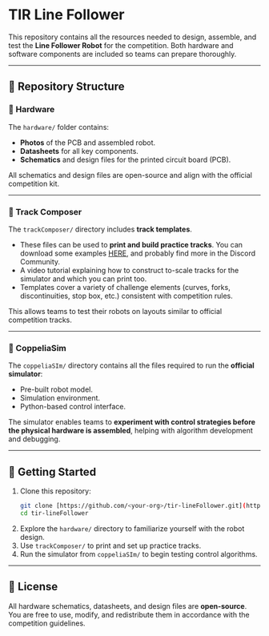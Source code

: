 # TIR Line Follower

This repository contains all the resources needed to design, assemble, and test the **Line Follower Robot** for the competition. Both hardware and software components are included so teams can prepare thoroughly.

---

## 📂 Repository Structure

### 🔧 Hardware  
The `hardware/` folder contains:
- **Photos** of the PCB and assembled robot.  
- **Datasheets** for all key components.  
- **Schematics** and design files for the printed circuit board (PCB).  

All schematics and design files are open-source and align with the official competition kit.

---

### 🏁 Track Composer  
The `trackComposer/` directory includes **track templates**.  
- These files can be used to **print and build practice tracks**. You can download some examples [HERE](https://drive.google.com/drive/folders/1T4SW41VzTQQqG8hMeqaypMbbVBZAvxJS?usp=sharing), and probably find more in the Discord Community.
- A video tutorial explaining how to construct to-scale tracks for the simulator and which you can print too.
- Templates cover a variety of challenge elements (curves, forks, discontinuities, stop box, etc.) consistent with competition rules.  

This allows teams to test their robots on layouts similar to official competition tracks.  

---

### 🤖 CoppeliaSim  
The `coppeliaSIm/` directory contains all the files required to run the **official simulator**:  
- Pre-built robot model.  
- Simulation environment.  
- Python-based control interface.  

The simulator enables teams to **experiment with control strategies before the physical hardware is assembled**, helping with algorithm development and debugging.  

---

## 🚀 Getting Started

1. Clone this repository:  
   ```bash
   git clone [https://github.com/<your-org>/tir-lineFollower.git](https://github.com/IRS-tecMty/tir-lineFollower.git)
   cd tir-lineFollower
   ```
2. Explore the `hardware/` directory to familiarize yourself with the robot design.  
3. Use `trackComposer/` to print and set up practice tracks.  
4. Run the simulator from `coppeliaSIm/` to begin testing control algorithms.  

---

## 📜 License
All hardware schematics, datasheets, and design files are **open-source**. You are free to use, modify, and redistribute them in accordance with the competition guidelines.
